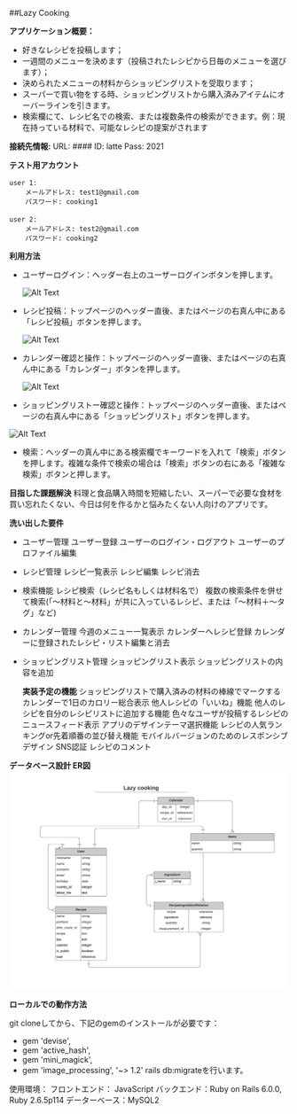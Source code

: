 ##Lazy Cooking

**アプリケーション概要：**
* 好きなレシピを投稿します；
* 一週間のメニューを決めます（投稿されたレシピから日毎のメニューを選びます）；
* 決められたメニューの材料からショッピングリストを受取ります；
* スーパーで買い物をする時、ショッピングリストから購入済みアイテムにオーバーラインを引きます。
* 検索欄にて、レシピ名での検索、または複数条件の検索ができます。例：現在持っている材料で、可能なレシピの提案がされます


**接続先情報:**
URL: ####
ID: latte
Pass: 2021


**テスト用アカウント**

    user 1:
        メールアドレス: test1@gmail.com
        パスワード: cooking1

    user 2:
        メールアドレス: test2@gmail.com
        パスワード: cooking2


**利用方法**
  * ユーザーログイン：ヘッダー右上のユーザーログインボタンを押します。
  
    ![Alt Text](https://drive.google.com/file/d/1PCmSx98hAzduM_HtW-fkd0Z3D3kvI_CW/view?usp=sharing)
  * レシピ投稿：トップページのヘッダー直後、またはページの右真ん中にある「レシピ投稿」ボタンを押します。
  
    ![Alt Text](https://drive.google.com/file/d/1an--xzVvgDVsAC5qW069T-NG91zrOMcM/view?usp=sharing)
  * カレンダー確認と操作：トップページのヘッダー直後、またはページの右真ん中にある「カレンダー」ボタンを押します。
  
    ![Alt Text](https://drive.google.com/file/d/1SKQVtoNGB3-rRdrfCYnNyBYQnYAoLxfI/view?usp=sharing)
  * ショッピングリストー確認と操作：トップページのヘッダー直後、またはページの右真ん中にある「ショッピングリスト」ボタンを押します。
  
   ![Alt Text](https://drive.google.com/file/d/1QGw_OlElZV14zFVk5DOn2HNkjLAAKqQ6/view?usp=sharing)
 
  * 検索：ヘッダーの真ん中にある検索欄でキーワードを入れて「検索」ボタンを押します。複雑な条件で検索の場合は「検索」ボタンの右にある「複雑な検索」ボタンと押します。


**目指した課題解決**
  料理と食品購入時間を短縮したい、スーパーで必要な食材を買い忘れたくない、今日は何を作るかと悩みたくない人向けのアプリです。

**洗い出した要件**
* ユーザー管理
  ユーザー登録
  ユーザーのログイン・ログアウト
  ユーザーのプロファイル編集
* レシピ管理
  レシピ一覧表示
  レシピ編集
  レシピ消去
* 検索機能
  レシピ検索（レシピ名もしくは材料名で）
  複数の検索条件を併せて検索(「〜材料と〜材料」が共に入っているレシピ、または「〜材料＋〜タグ」など)
* カレンダー管理
  今週のメニュー一覧表示
  カレンダーへレシピ登録
  カレンダーに登録されたレシピ・リスト編集と消去
* ショッピングリスト管理
  ショッピングリスト表示
  ショッピングリストの内容を追加

  **実装予定の機能**
  ショッピングリストで購入済みの材料の棒線でマークする
  カレンダーで1日のカロリー総合表示
  他人レシピの「いいね」機能
  他人のレシピを自分のレシピリストに追加する機能
  色々なユーザが投稿するレシピのニュースフィード表示
  アプリのデザインテーマ選択機能
  レシピの人気ランキングor先着順番の並び替え機能
  モバイルバージョンのためのレスポンシブデザイン
  SNS認証
  レシピのコメント

**データベース設計	ER図**
![alt text](app/assets/images/er_0.jpeg "データベース設計	ER図")



**ローカルでの動作方法**

git cloneしてから、下記のgemのインストールが必要です：
  * gem 'devise',
  * gem 'active_hash',
  * gem 'mini_magick',
  * gem 'image_processing', '~> 1.2'
rails db:migrateを行います。

使用環境：
フロントエンド： JavaScript
バックエンド：Ruby on Rails 6.0.0, Ruby 2.6.5p114
データーベース：MySQL2



